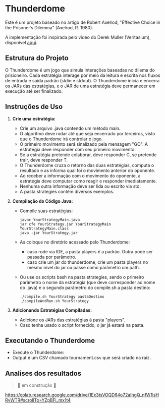 # Thunderdome

Este é um projeto baseado no artigo de Robert Axelrod, "Effective Choice in the Prisoner’s Dilemma" (Axelrod, R. 1980). 

A implementação foi inspirada pelo vídeo do Derek Muller (Veritasium), disponível [aqui](https://www.youtube.com/watch?v=mScpHTIi-kM).

## Estrutura do Projeto

O Thunderdome é um jogo que simula interações baseadas no dilema do prisioneiro. Cada estratégia interage por meio da leitura e escrita nos fluxos de entrada e saída padrão (stdin e stdout). O Thunderdome inicia e encerra os JARs das estratégias, e o JAR de uma estratégia deve permanecer em execução até ser finalizado.

## Instruções de Uso

1. **Crie uma estratégia:**
    - Crie um arquivo .java contendo um método main.
    - O algoritmo deve rodar até que seja encerrado por terceiros, visto que o Thunderdome irá controlar o jogo.
    - O primeiro movimento será sinalizado pela mensagem "GO". A estratégia deve responder com seu primeiro movimento.
    - Se a estratégia pretende colaborar, deve responder C, se pretende trair, deve responder T.
    - O Thunderdome cruza o retorno das duas estratégias, computa o resultado e as informa qual foi o movimento anterior do oponente.
    - Ao receber a informação com o movimento do oponente, a estratégia deve computar como reagir e responder imediatamente.
    - Nenhuma outra informação deve ser lida ou escrito via std.
    - A pasta strategies contém diversos exemplos.

2. **Compilação do Código Java:**
    - Compile suas estratégias:
      ```
      javac YourStrategyMain.java
      jar cfe YourStrategy.jar YourStrategyMain YourStrategyMain.class
      java -jar YourStrategy.jar
      ```
   - As coloque no diretório acessado pelo Thunderdome:
     - caso rode via IDE, a pasta players é a padrão. Outra pode ser passada por parâmetro.
     - caso crie um jar do thunderdome, crie um pasta players no mesmo nível do jar ou passe como parâmetro um path.
   
   - Ou use os scripts bash na pasta strategies, sendo o primeiro parâmetro o nome da estratégia (que deve corresponder ao nome do .java) e o segundo parâmetro do compile.sh a pasta destino:
     ```
     ./compile.sh YourStrategy pastaDestino
     ./compileAndRun.sh YourStrategy
     ```

3. **Adicionando Estratégias Compiladas:**
    - Adicione os JARs das estratégias à pasta "players".
    - Caso tenha usado o script fornecido, o jar já estará na pasta.
   
## Executando o Thunderdome

- Execute o Thunderdome:
- Output é um CSV chamado tournament.csv que será criado na raiz.


## Analises dos resultados ##
> 🚧 em construção 🚧

https://colab.research.google.com/drive/1Ex3tsVOQD64o72aIhgQ_nfW1lsHRvWTR#scrollTo=YZpBFi_mx1t4